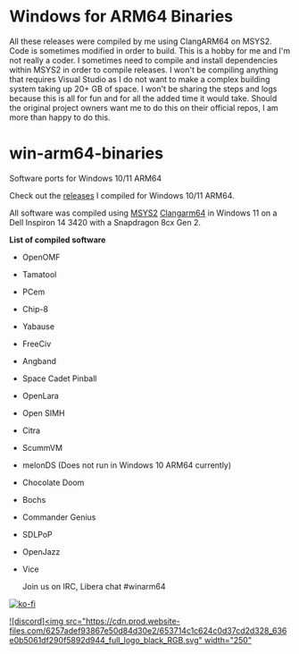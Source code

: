 # Windows for ARM64 Binaries

All these releases were compiled by me using ClangARM64 on MSYS2. Code is sometimes modified in order to build. This is a hobby for me and I'm not really a coder. I sometimes need to compile and install dependencies within MSYS2 in order to compile releases. I won't be compiling anything that requires Visual Studio as I do not want to make a complex building system taking up 20+ GB of space. I won't be sharing the steps and logs because this is all for fun and for all the added time it would take. Should the original project owners want me to do this on their official repos, I am more than happy to do this.

# win-arm64-binaries
Software ports for Windows 10/11 ARM64

Check out the [releases](https://github.com/mijk84/win-arm64-binaries/releases) I compiled for Windows 10/11 ARM64.

All software was compiled using [MSYS2](https://www.msys2.org/) [Clangarm64](https://github.com/msys2/MSYS2-packages/issues/1787#issuecomment-980837586) in Windows 11 on a Dell Inspiron 14 3420 with a Snapdragon 8cx Gen 2.


**List of compiled software**
- OpenOMF
- Tamatool
- PCem
- Chip-8
- Yabause
- FreeCiv
- Angband
- Space Cadet Pinball
- OpenLara
- Open SIMH
- Citra
- ScummVM
- melonDS (Does not run in Windows 10 ARM64 currently)
- Chocolate Doom
- Bochs
- Commander Genius
- SDLPoP
- OpenJazz
- Vice

  Join us on IRC, Libera chat #winarm64

[![ko-fi](https://ko-fi.com/img/githubbutton_sm.svg)](https://ko-fi.com/I2I0D7IJT)

[![discord]<img src="https://cdn.prod.website-files.com/6257adef93867e50d84d30e2/653714c1c624c0d37cd2d328_636e0b5061df290f5892d944_full_logo_black_RGB.svg" width="250"](https://discord.gg/X8YS8dG8)
